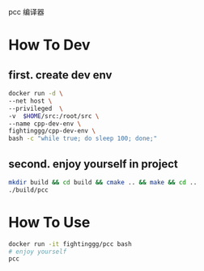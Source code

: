pcc 编译器

# How To Dev
## first. create dev env
```sh
docker run -d \
--net host \
--privileged  \
-v  $HOME/src:/root/src \
--name cpp-dev-env \
fightinggg/cpp-dev-env \
bash -c "while true; do sleep 100; done;"
```
## second. enjoy yourself in project
```sh
mkdir build && cd build && cmake .. && make && cd ..
./build/pcc
```

# How To Use
```sh
docker run -it fightinggg/pcc bash
# enjoy yourself
pcc
```


